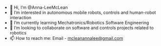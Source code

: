 - 👋 Hi, I’m @Anna-LeeMcLean
- 👀 I’m interested in autonomous mobile robots, controls and human-robot interaction
- 🌱 I’m currently learning Mechatronics/Robotics Software Engineering
- 💞️ I’m looking to collaborate on software and controls projects related to robotics
- 📫 How to reach me: Email - mcleanannalee@gmail.com

<!---
Anna-LeeMcLean/Anna-LeeMcLean is a ✨ special ✨ repository because its `README.md` (this file) appears on your GitHub profile.
You can click the Preview link to take a look at your changes.
--->
